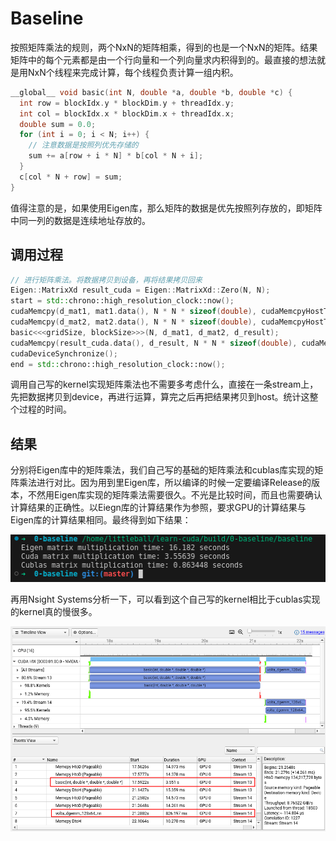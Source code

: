 # Baseline

按照矩阵乘法的规则，两个NxN的矩阵相乘，得到的也是一个NxN的矩阵。结果矩阵中的每个元素都是由一个行向量和一个列向量求内积得到的。最直接的想法就是用NxN个线程来完成计算，每个线程负责计算一组内积。

```cpp
__global__ void basic(int N, double *a, double *b, double *c) {
  int row = blockIdx.y * blockDim.y + threadIdx.y;
  int col = blockIdx.x * blockDim.x + threadIdx.x;
  double sum = 0.0;
  for (int i = 0; i < N; i++) {
    // 注意数据是按照列优先存储的
    sum += a[row + i * N] * b[col * N + i];
  }
  c[col * N + row] = sum;
}
```

值得注意的是，如果使用Eigen库，那么矩阵的数据是优先按照列存放的，即矩阵中同一列的数据是连续地址存放的。

## 调用过程

```cpp
// 进行矩阵乘法。将数据拷贝到设备，再将结果拷贝回来
Eigen::MatrixXd result_cuda = Eigen::MatrixXd::Zero(N, N);
start = std::chrono::high_resolution_clock::now();
cudaMemcpy(d_mat1, mat1.data(), N * N * sizeof(double), cudaMemcpyHostToDevice);
cudaMemcpy(d_mat2, mat2.data(), N * N * sizeof(double), cudaMemcpyHostToDevice);
basic<<<gridSize, blockSize>>>(N, d_mat1, d_mat2, d_result);
cudaMemcpy(result_cuda.data(), d_result, N * N * sizeof(double), cudaMemcpyDeviceToHost);
cudaDeviceSynchronize();
end = std::chrono::high_resolution_clock::now();
```

调用自己写的kernel实现矩阵乘法也不需要多考虑什么，直接在一条stream上，先把数据拷贝到device，再进行运算，算完之后再把结果拷贝到host。统计这整个过程的时间。

## 结果

分别将Eigen库中的矩阵乘法，我们自己写的基础的矩阵乘法和cublas库实现的矩阵乘法进行对比。因为用到里Eigen库，所以编译的时候一定要编译Release的版本，不然用Eigen库实现的矩阵乘法需要很久。不光是比较时间，而且也需要确认计算结果的正确性。以Eiegn库的计算结果作为参照，要求GPU的计算结果与Eigen库的计算结果相同。最终得到如下结果：

![baseline](README/2024-04-16-22-13-47.png)

再用Nsight Systems分析一下，可以看到这个自己写的kernel相比于cublas实现的kernel真的慢很多。

![nsight systems](README/2024-04-16-22-58-07.png)
